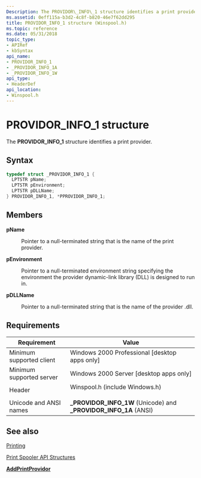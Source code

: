 ```yaml
---
Description: The PROVIDOR\_INFO\_1 structure identifies a print provider.
ms.assetid: 0eff115a-b3d2-4c8f-b820-46e7f62dd295
title: PROVIDOR_INFO_1 structure (Winspool.h)
ms.topic: reference
ms.date: 05/31/2018
topic_type: 
- APIRef
- kbSyntax
api_name: 
- PROVIDOR_INFO_1
- _PROVIDOR_INFO_1A
- _PROVIDOR_INFO_1W
api_type: 
- HeaderDef
api_location: 
- Winspool.h
---
```


# PROVIDOR\_INFO\_1 structure

The **PROVIDOR\_INFO\_1** structure identifies a print provider.

## Syntax


```C++
typedef struct _PROVIDOR_INFO_1 {
  LPTSTR pName;
  LPTSTR pEnvironment;
  LPTSTR pDLLName;
} PROVIDOR_INFO_1, *PPROVIDOR_INFO_1;
```



## Members

<dl> <dt>

**pName**
</dt> <dd>

Pointer to a null-terminated string that is the name of the print provider.

</dd> <dt>

**pEnvironment**
</dt> <dd>

Pointer to a null-terminated environment string specifying the environment the provider dynamic-link library (DLL) is designed to run in.

</dd> <dt>

**pDLLName**
</dt> <dd>

Pointer to a null-terminated string that is the name of the provider .dll.

</dd> </dl>

## Requirements



| Requirement | Value |
|-------------------------------------|-----------------------------------------------------------------------------------------------------------|
| Minimum supported client<br/> | Windows 2000 Professional \[desktop apps only\]<br/>                                                |
| Minimum supported server<br/> | Windows 2000 Server \[desktop apps only\]<br/>                                                      |
| Header<br/>                   | <dl> <dt>Winspool.h (include Windows.h)</dt> </dl> |
| Unicode and ANSI names<br/>   | **\_PROVIDOR\_INFO\_1W** (Unicode) and **\_PROVIDOR\_INFO\_1A** (ANSI)<br/>                         |



## See also

<dl> <dt>

[Printing](printdocs-printing.md)
</dt> <dt>

[Print Spooler API Structures](printing-and-print-spooler-structures.md)
</dt> <dt>

[**AddPrintProvidor**](addprintprovidor.md)
</dt> </dl>

 

 




